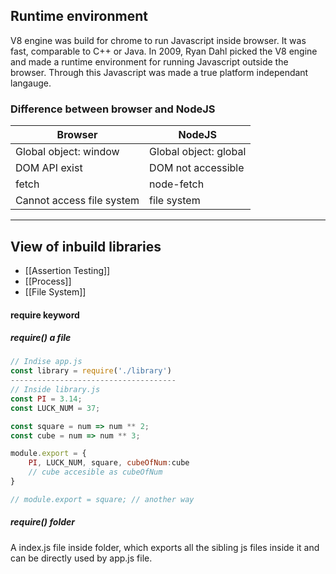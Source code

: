 ## Runtime environment
V8 engine was build for chrome to run Javascript inside browser. It was fast, comparable to C++ or Java. In 2009, Ryan Dahl picked the V8 engine and made a runtime environment for running Javascript outside the browser. Through this Javascript was made a true platform independant langauge. 

### Difference between browser and NodeJS
| **Browser**     | **NodeJS**  |
| ----------- | --------|
| Global object: window | Global object: global |
|DOM API exist|DOM not accessible |
|fetch|node-fetch|
|Cannot access file system|file system|

______________

## View of inbuild libraries
- [[Assertion Testing]]
- [[Process]]
- [[File System]]

#### require keyword

##### require() a file 
```js
// Indise app.js
const library = require('./library')
-------------------------------------
// Inside library.js
const PI = 3.14;
const LUCK_NUM = 37;

const square = num => num ** 2;
const cube = num => num ** 3;

module.export = {
	PI, LUCK_NUM, square, cubeOfNum:cube 
	// cube accesible as cubeOfNum
}

// module.export = square; // another way
```

##### require() folder
A index.js file inside folder, which exports all the sibling js files inside it and can be directly used by app.js file. 

